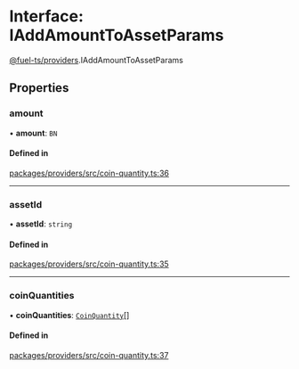 # Interface: IAddAmountToAssetParams

[@fuel-ts/providers](/api/Providers/index.md).IAddAmountToAssetParams

## Properties

### amount

• **amount**: `BN`

#### Defined in

[packages/providers/src/coin-quantity.ts:36](https://github.com/FuelLabs/fuels-ts/blob/7ea9f4a7/packages/providers/src/coin-quantity.ts#L36)

___

### assetId

• **assetId**: `string`

#### Defined in

[packages/providers/src/coin-quantity.ts:35](https://github.com/FuelLabs/fuels-ts/blob/7ea9f4a7/packages/providers/src/coin-quantity.ts#L35)

___

### coinQuantities

• **coinQuantities**: [`CoinQuantity`](/api/Providers/index.md#coinquantity)[]

#### Defined in

[packages/providers/src/coin-quantity.ts:37](https://github.com/FuelLabs/fuels-ts/blob/7ea9f4a7/packages/providers/src/coin-quantity.ts#L37)
